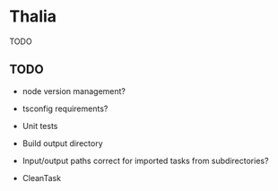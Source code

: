 # Thalia

TODO

## TODO

- node version management?
- tsconfig requirements?
- Unit tests

- Build output directory
- Input/output paths correct for imported tasks from subdirectories?
- CleanTask
